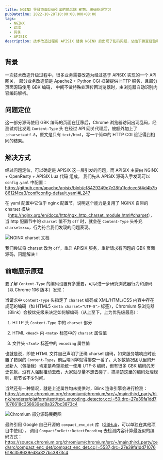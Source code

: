 ```yaml
---
title: NGINX 导致页面乱码引出的前后端 HTML 编码处理学习
pubDatetime: 2022-10-28T10:00:00.000+08:00
tags:
  - NGINX
  - 运维
  - 网关
  - APISIX
description: 技术改造过程用 APISIX 替换 NGINX 后出现了乱码问题，总结下排查经验和原因
---
```


## 背景

一次技术改造升级过程中，很多业务需要改造为经过基于 APISIX 实现的一个 API 网关，
部分业务改造前是 Apache2 + Python CGI 框架提供 HTTP 服务，且部分页面源码使用 GBK 编码，
中间不做特殊处理传回浏览器时，由浏览器自动识别内容编码解析。

## 问题定位

这一部分源码使用 GBK 编码的页面在迁移后，Chrome 浏览器访问出现乱码，经测试对比发现 `Content-Type` 头
在经过 API 网关代理后，被额外加上了 `;charset=utf-8`，原文是只有 `text/html`，写一个简单的 HTTP CGI 验证得到相同的结果。

## 解决方式

经过问题定位，可以确定是 APISIX 这一层引发的问题，而 APISIX 主要由 NGINX + OpenResty + APISIX Lua 代码 组成，
我们先从 APISIX 源码入手发现可以 `config.yaml` 中配置：<https://github.com/apache/apisix/blob/cf8429249e7e28fa1fcdcec5f4d4b7b8612f4ca3/conf/config-default.yaml#L247>

在 yaml 配置中它位于 nginx 配置节，说明这个能力是复用了 NGINX 自带的 charset 模块（<http://nginx.org/en/docs/http/ngx_http_charset_module.html#charset>），
当 http 配置节中的 `charset` 值不为 `off` 时，就会在 `Content-Type` 头补充 `charset=xxx`，行为符合我们发现的问题表现。

![NGINX charset 文档](https://blogfiles.feng.moe/images/202210-nginx-charset-gbk-problem/nginx-charset-directives.png)

我们尝试将 charset 改为 `off`，重启 APISIX 服务，重新请求有问题的 GBK 页面源码，问题解决！

## 前端展示原理

要了解 `Content-Type` 的编码设置有多重要，可以进一步研究浏览器行为和源码（以 Chrome 106 版本）发现：

当请求中 `Content-Type` 头指定了 `charset` 编码或 XML/HTML/CSS 内容中存在规范的编码（如 HTML5 `<meta charset="UTF-8">` 标签），Chromium 系浏览器（Blink）会按优先级来决定如何解编码（从上至下，上为优先级最高）：

1. HTTP 头 `Content-Type` 中的 `charset` 部分

2. HTML `<Head>` 内 `<meta>` 标签中的 `charset` 属性值

3. 文件头 `<?xml>` 标签中的 `encoding` 属性值

也就是说，即使 HTML 文件自己声明了正确 charset 编码，如果服务端响应时设置了错误的 `Content-Type`，前后端同学就得排查一番了。大多数情况团队里的开发新人（包括我）肯定是希望能统一使用 UTF-8 编码，但有很多 GBK 编码的历史包袱，没有人强制推动去改，大家就尽量不想去碰了，搞清楚这里的编码处理规则，能节省不少时间。

当然还有一种情况，就是上述属性均未提供时，Blink 渲染引擎会进行检测：<https://source.chromium.org/chromium/chromium/src/+/main:third_party/blink/renderer/platform/text/text_encoding_detector.cc;l=50;drc=27e39fa1dd71076618c358639ed8a327bc3873c4>

![Chromium 部分源码展截图](https://blogfiles.feng.moe/images/202210-nginx-charset-gbk-problem/chromium-src-p1.png)

最终引用 Google 自己开源的 `compact_enc_det` 库（[GitHub](https://github.com/google/compact_enc_det)，可以单独在其他项目中使用），
调用 `CompactEncDet::DetectEncoding` 去检测内容计算最近似的编码方式：<https://source.chromium.org/chromium/chromium/src/+/main:third_party/ced/src/compact_enc_det/compact_enc_det.cc;l=5537;drc=27e39fa1dd71076618c358639ed8a327bc3873c4>
